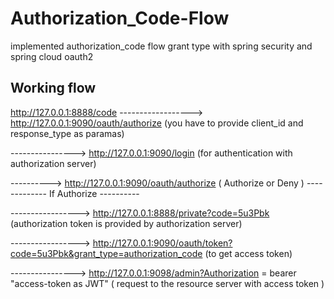 # Authorization_Code-Flow
implemented authorization_code flow grant type with spring security and spring cloud oauth2

Working flow
-------------------

http://127.0.0.1:8888/code ------------------>  http://127.0.0.1:9090/oauth/authorize (you have to provide client_id and response_type as paramas)

----------------> http://127.0.0.1:9090/login (for authentication with authorization server)

---------->   http://127.0.0.1:9090/oauth/authorize ( Authorize or Deny ) ------------- If Authorize ----------

-----------------> http://127.0.0.1:8888/private?code=5u3Pbk (authorization token is provided by authorization server) 

-----------------> http://127.0.0.1:9090/oauth/token?code=5u3Pbk&grant_type=authorization_code (to get access token) 

----------------> http://127.0.0.1:9098/admin?Authorization = bearer "access-token as JWT" ( request to the resource server with access token )
